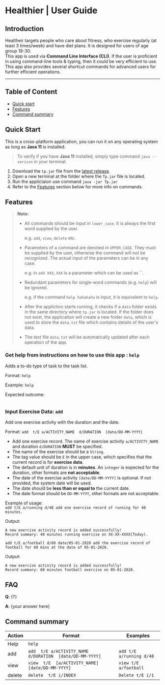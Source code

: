 # Healthier | User Guide

## Introduction

Healtheir targets people who care about fitness, who exercise regularly (at least 3 times/week) and have diet plans. It is designed for users of age group 18-30.  
This app is used via **Command Line Interface (CLI)**. If the user is proficient in using command-line tools & typing, then it could be very efficient to use. This app also provides several shortcut commands for advanced users for further efficient operations.

---
## Table of Content
* [Quick start](README.md#quick-start)
* [Features](README.md#features)
* [Command summary](README.md#command-summary)


## Quick Start
This is a cross-platform application, you can run it on any operating system as long as **Java 11** is installed. 
> To verify if you have **Java 11** installed, simply type command `java --version` in your terminal.
1. Download the `tp.jar` file from the [latest release](https://github.com/AY2021S2-CS2113-F10-2/tp/releases).
1. Open a new terminal at the folder where the `Tp.jar` file is located.
1. Run the applictaion use command `java -jar Tp.jar`
1. Refer to the [Features](README.md#features) section below for more info on commands.

## Features 

> **Note:**
> * All commands should be input in `lower_case`. It is always the first word supplied by the user.
> 
>   e.g. `add`, `view`, `delete` etc.
> 
> 
> * Parameters of a command are denoted in `UPPER_CASE`. They must be supplied by the user, otherwise the command will not be recognized.
>   The actual input of the parameters can be in any case. 
>   
>   e.g. in `add XXX`, `XXX` is a parameter which can be used as ``.
> 
> 
> * Redundant parameters for single-word commands (e.g. `help`) will be ignored. 
> 
>    e.g. if the command `help hahahaha` is input, it is equivalent to `help`.
> 
> * After the appliction starts running, it checks if a `data` folder exists in the same directory where `tp.jar` is located.
>   If the folder does not exist, the application will create a new folder `data`, 
>   which is used to store the `data.txt` file which contains details of the user's data.
>
> * The text file `data.txt` will be automatically updated after each operation of the app. 
>

### Get help from instructions on how to use this app : `help`
Adds a to-do type of task to the task list.

Format: `help`

Example: `help`

Expected outcome:
```
```

### Input Exercise Data: `add`
Add one exercise activity with the duration and the date.

Format: `add  t/E a/ACTIVITY_NAME  d/DURATION  [date/DD-MM-YYYY]`

* Add one exercise record. The name of exercise activity `a/ACTIVITY_NAME` and duration `d/DURATION` **MUST** be specified. 
* The name of the exercise should be a `String`.
* The tag value should be `E` in the upper case, which specifies that the current record is for **exercise data**.
* The default unit of duration is in **minutes**. An `integer` is expected for the duration, other formats are **not acceptable**.
* The date of the exercise activity `[date/DD-MM-YYYY]` is optional. If not provided, the system date will be used.
* The date should be **less than or equal to** the current date.
* The date format should be `DD-MM-YYYY`, other formats are not acceptable.


Example of usage:  
`add t/E a/running d/40 add one exercise record of running for 40 minutes. `  

Output:  
```
A new exercise activity record is added successfully!
Record summary: 40 minutes running exercise on XX-XX-XXXX(Today).
```
  
`add t/E a/football d/60 date/05-01-2020 add the exercise record of football for 60 mins at the date of 05-01-2020.`  

Output:  
```
A new exercise activity record is added successfully!
Record summary: 60 minutes football exercise on 05-01-2020.
```

## FAQ

**Q**: {?}

**A**: {your answer here}

## Command summary

Action | Format | Examples
--- | --- | --- |
Help | `help`
add  | `add  t/E a/ACTIVITY_NAME  d/DURATION  [date/DD-MM-YYYY]`| `add t/E a/running d/40`
view | `view  t/E  [a/ACTIVITY_NAME]  [date/DD-MM-YYYY]` | `view t/E a/football`
delete | `delete  t/E i/INDEX` | `Delete t/E i/1`


